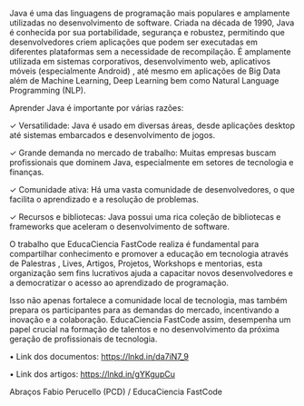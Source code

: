 Java é uma das linguagens de programação mais populares e amplamente utilizadas no desenvolvimento de software. Criada na década de 1990, Java é conhecida por sua portabilidade, segurança e robustez, permitindo que desenvolvedores criem aplicações que podem ser executadas em diferentes plataformas sem a necessidade de recompilação. É amplamente utilizada em sistemas corporativos, desenvolvimento web, aplicativos móveis (especialmente Android) ,  até mesmo em aplicações de Big Data além de Machine Learning, Deep Learning bem como Natural Language Programming (NLP).

Aprender Java é importante por várias razões:

✓ Versatilidade: Java é usado em diversas áreas, desde aplicações desktop até sistemas embarcados e desenvolvimento de jogos.

✓ Grande demanda no mercado de trabalho: Muitas empresas buscam profissionais que dominem Java, especialmente em setores de tecnologia e finanças.

✓ Comunidade ativa: Há uma vasta comunidade de desenvolvedores, o que facilita o aprendizado e a resolução de problemas.

✓ Recursos e bibliotecas: Java possui uma rica coleção de bibliotecas e frameworks que aceleram o desenvolvimento de software.

O trabalho que EducaCiencia FastCode realiza é fundamental para compartilhar conhecimento e promover a educação em tecnologia através de Palestras , Lives, Artigos, Projetos, Workshops e mentorias, esta organização sem fins lucrativos ajuda a capacitar novos desenvolvedores e a democratizar o acesso ao aprendizado de programação.

Isso não apenas fortalece a comunidade local de tecnologia, mas também prepara os participantes para as demandas do mercado, incentivando a inovação e a colaboração.
EducaCiencia FastCode assim, desempenha um papel crucial na formação de talentos e no desenvolvimento da próxima geração de profissionais de tecnologia.

• Link dos documentos: https://lnkd.in/da7iN7_9

• Link dos artigos: https://lnkd.in/gYKgupCu

Abraços Fabio Perucello (PCD) / EducaCiencia FastCode
